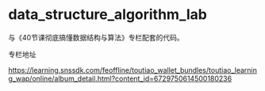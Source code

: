 # data_structure_algorithm_lab
与《40节课彻底搞懂数据结构与算法》专栏配套的代码。

专栏地址 

https://learning.snssdk.com/feoffline/toutiao_wallet_bundles/toutiao_learning_wap/online/album_detail.html?content_id=6729750614500180236
